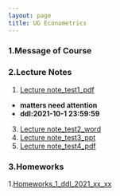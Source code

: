 ```yaml
---
layout: page
title: UG Econometrics
---
```


### 1.Message of Course

### 2.Lecture Notes
1. [Lecture note_test1_pdf](https://ruc-econ.github.io/Lecture_Notes/UG_econometrics/JMLRdropout.pdf)
* **matters need attention**
* **ddl:2021-10-1 23:59:59**
3. [Lecture note_test2_word](https://ruc-econ.github.io/Lecture_Notes/UG_econometrics/LaTeX画神经网络图.docx)
4. [Lecture note_test3_ppt](https://ruc-econ.github.io/Lecture_Notes/UG_econometrics/latex教程解析.ppt)
5. [Lecture note_test4_pdf](https://ruc-econ.github.io/Lecture_Notes/UG_econometrics/神经网络与机器学习.pdf)

### 3.Homeworks
1.[Homeworks_1_ddl_2021_xx_xx](https://ruc-econ.github.io/Lecture_Notes/UG_econometrics/神经网络与机器学习.pdf)

